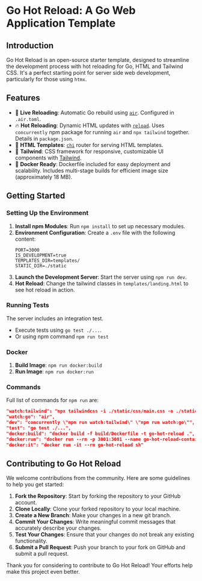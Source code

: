# Go Hot Reload: A Go Web Application Template

## Introduction

Go Hot Reload is an open-source starter template, designed to streamline the development process with hot reloading for Go, HTML and Tailwind CSS. It's a perfect starting point for server side web development, particularly for those using `htmx`.

## Features

- 🔄 **Live Reloading**: Automatic Go rebuild using [`air`](https://github.com/cosmtrek/air). Configured in `.air.toml`.
- 🔥 **Hot Reloading**: Dynamic HTML updates with [`reload`](https://github.com/aarol/reload). Uses `concurrently` npm package for running `air` and `npx tailwind` together. Details in `package.json`.
- 📄 **HTML Templates**: [`chi`](https://github.com/go-chi/chi) router for serving HTML templates.
- 💅 **Tailwind**: CSS framework for responsive, customizable UI components with [Tailwind](https://tailwindcss.com/).
- 🐳 **Docker Ready**: Dockerfile included for easy deployment and scalability. Includes multi-stage builds for efficient image size (approximately 18 MB).

## Getting Started

### Setting Up the Environment

1. **Install npm Modules**: Run `npm install` to set up necessary modules.
2. **Environment Configuration**: Create a `.env` file with the following content:
   ```
   PORT=3000
   IS_DEVELOPMENT=true
   TEMPLATES_DIR=templates/
   STATIC_DIR=./static
   ```
3. **Launch the Development Server**: Start the server using `npm run dev`.
4. **Hot Reload**: Change the tailwind classes in `templates/landing.html` to see hot reload in action.

### Running Tests

The server includes an integration test.

- Execute tests using `go test ./...`.
- Or using npm command `npm run test`

### Docker

1. **Build Image**: `npm run docker:build`
2. **Run Image**: `npm run docker:run`

### Commands

Full list of commands for `npm run` are:

```json
"watch:tailwind": "npx tailwindcss -i ./static/css/main.css -o ./static/css/styles.css --watch",
"watch:go": "air",
"dev": "concurrently \"npm run watch:tailwind\" \"npm run watch:go\"",
"test": "go test ./...",
"docker:build": "docker build -f build/Dockerfile -t go-hot-reload .",
"docker:run": "docker run --rm -p 3001:3001 --name go-hot-reload-container go-hot-reload",
"docker:it": "docker run -it --rm go-hot-reload sh"
```

## Contributing to Go Hot Reload

We welcome contributions from the community. Here are some guidelines to help you get started:

1. **Fork the Repository**: Start by forking the repository to your GitHub account.
2. **Clone Locally**: Clone your forked repository to your local machine.
3. **Create a New Branch**: Make your changes in a new git branch.
4. **Commit Your Changes**: Write meaningful commit messages that accurately describe your changes.
5. **Test Your Changes**: Ensure that your changes do not break any existing functionality.
6. **Submit a Pull Request**: Push your branch to your fork on GitHub and submit a pull request.

Thank you for considering to contribute to Go Hot Reload! Your efforts help make this project even better.
